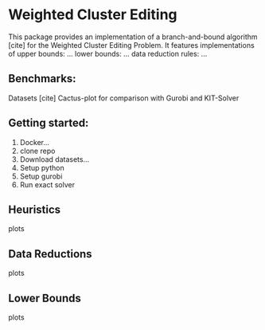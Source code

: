 # Weighted Cluster Editing

This package provides an implementation of a branch-and-bound algorithm [cite] for the Weighted Cluster Editing Problem.
It features implementations of
upper bounds:
...
lower bounds:
...
data reduction rules:
...

## Benchmarks:
Datasets [cite]
Cactus-plot for comparison with Gurobi and KIT-Solver

## Getting started:
1. Docker...
2. clone repo
3. Download datasets...
4. Setup python
5. Setup gurobi
6. Run exact solver

## Heuristics
plots
## Data Reductions
plots
## Lower Bounds
plots